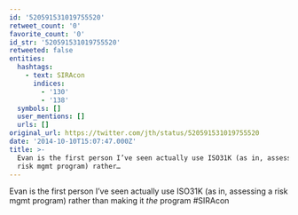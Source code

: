 ```yaml
---
id: '520591531019755520'
retweet_count: '0'
favorite_count: '0'
id_str: '520591531019755520'
retweeted: false
entities:
  hashtags:
    - text: SIRAcon
      indices:
        - '130'
        - '138'
  symbols: []
  user_mentions: []
  urls: []
original_url: https://twitter.com/jth/status/520591531019755520
date: '2014-10-10T15:07:47.000Z'
title: >-
  Evan is the first person I’ve seen actually use ISO31K (as in, assessing a
  risk mgmt program) rather…
---
```


Evan is the first person I’ve seen actually use ISO31K (as in, assessing a risk mgmt program) rather than making it *the* program #SIRAcon